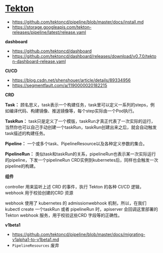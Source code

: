 # [Tekton](https://github.com/tektoncd/pipeline)

* https://github.com/tektoncd/pipeline/blob/master/docs/install.md
* https://storage.googleapis.com/tekton-releases/pipeline/latest/release.yaml

**dashboard**

* https://github.com/tektoncd/dashboard
* https://github.com/tektoncd/dashboard/releases/download/v0.7.0/tekton-dashboard-release.yaml

**CI/CD**

* https://blog.csdn.net/shenshouer/article/details/89334956
* https://segmentfault.com/a/1190000020182215

**CRD**

**Task：** 顾名思义，task表示一个构建任务，task里可以定义一系列的steps，例如编译代码、构建镜像、推送镜像等，每个step实际由一个Pod执行。

**TaskRun：** task只是定义了一个模版，taskRun才真正代表了一次实际的运行，当然你也可以自己手动创建一个taskRun，taskRun创建出来之后，就会自动触发task描述的构建任务。

**Pipeline：** 一个或多个task、PipelineResource以及各种定义参数的集合。

**PipelineRun：** 类似task和taskRun的关系，pipelineRun也表示某一次实际运行的pipeline，下发一个pipelineRun CRD实例到kubernetes后，同样也会触发一次pipeline的构建。

**组件**

controller 用来监听上述 CRD 的事件，执行 Tekton 的各种 CI/CD 逻辑，webhook 用于校验创建的CRD 资源

webhook 使用了 kubernetes 的 admissionwebhook 机制，所以，在我们 kubectl create 一个taskRun 或者 pipelineRun 时，apiserver 会回调这里部署的 Tekton webhook 服务，用于校验这些CRD 字段等的正确性。

**v1beta1**

* https://github.com/tektoncd/pipeline/blob/master/docs/migrating-v1alpha1-to-v1beta1.md
* `PipelineResources` 废弃
